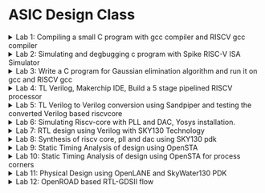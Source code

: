 # ASIC Design Class
<details>
  
<summary>Lab 1: Compiling a small C program with gcc compiler and RISCV gcc compiler </summary>

## Lab 1A: Compiling a C program with gcc compiler, execute it and generate the output.

Write the C code in a file using any text editor and save it as sum1ton.c (source code).

Next, compile the source code using gcc compiler, this will generate the executable code.

Now, run the executable code to see the output.

Following image includes the source code and three commands to execute in terminal in sequence as shown, to generate the output.

![4-final](https://github.com/user-attachments/assets/aee6f573-d616-460f-8f7b-94fd9fad46fd)

## Lab 1B: Compiling a C program with RISCV gcc compiler, execute it, generate the output and compare with the output of Lab 1B.

The next task is to compile the sum1ton.c using RISCV gcc compiler using the command in following image, also to see the assembly code for C program, use the next command.

![1b-obj-dump1](https://github.com/user-attachments/assets/53cb974a-bced-4388-ab5f-b62bd0a68919)


Observe that object code dump generates the following, main function is present at location 10184 and 15 instructions are present in assembly code.

![1b-obj-dump](https://github.com/user-attachments/assets/1266eeb0-1246-483b-802b-da78ad867e37)

Next, try 0fast of RISCV compiler for same C code and observe the object code dump, now the main function is located at 100b0 and number of instructions present is 12.

![1b-obj-dump2-command](https://github.com/user-attachments/assets/6f62164f-66f3-4e5a-8249-0b21a8bd5a2c)

![1b-obj-dump2](https://github.com/user-attachments/assets/7c33319c-1092-4b76-924d-84d49bf7e8b3)

</details>

<details> 
  <summary>Lab 2: Simulating and degbugging c program with Spike RISC-V ISA Simulator </summary>

  ## Lab 2
</details>

<details>
  <summary>Lab 3: Write a C program for Gaussian elimination algorithm and run it on gcc and RISCV gcc </summary>

  ## Lab 3

  ![gauss](https://github.com/user-attachments/assets/fe01afaf-3f2b-4456-a40d-395f784dec01)

  ![gauss1](https://github.com/user-attachments/assets/d5ecafc7-a5fa-4429-aeff-b8996770a61a)

</details>

<details>
  <summary>Lab 4: TL Verilog, Makerchip IDE, Build a 5 stage pipelined RISCV processor </summary>

  ## Lab 4

Implementing a combinational circuit in TLV : Four function calculator using multiplexer

![Calculator](https://github.com/user-attachments/assets/eb6fe03f-6ede-40d0-8891-e71654a95171)

RISCV Block diagram - To be implemented in TLV, blockwise

![riscv-Block_diagram](https://github.com/user-attachments/assets/75ec57fe-8ce8-44a6-9420-d7f8b1a4d36a)

Program Counter

![programcounter](https://github.com/user-attachments/assets/6d40c0d7-7ff1-4188-b3d4-351ad8ad5e39)

Instruction Fetch

![instruction fetch](https://github.com/user-attachments/assets/3b64fcbd-14fe-4529-9671-5f107e60235f)

Instruction Decode

![instruction decode1](https://github.com/user-attachments/assets/c70d0629-28ea-468e-a498-a3183eabe908)

ALU

![alu](https://github.com/user-attachments/assets/c887fa03-efd4-4b3b-a0fb-8199e8871718)


Register Read

![reg_rd](https://github.com/user-attachments/assets/36c042aa-1a80-4095-92b2-2a25dfa68ee5)

Register Write

![reg_wr](https://github.com/user-attachments/assets/be815086-96ed-4599-81e1-173bb7b51b36)

Branching

![branching](https://github.com/user-attachments/assets/d77ccf7a-192a-4b76-ba59-4891b0931dd6)

RISCV implementation, combined cpu using above blocks.

![Diagram](https://github.com/user-attachments/assets/194d1d52-96ab-4a7f-8bd3-7a158e1406f1)

Following shows the clock and reset signals in waveform.

![clk](https://github.com/user-attachments/assets/cf192530-3d34-401d-b0a8-3cb1ffa9853f)

![reset_signal](https://github.com/user-attachments/assets/c21dba93-e09d-4419-bd75-595a3cc0562e)

The final sum getting accumulated with each cycle can be seen as following.

![final sum accumulation](https://github.com/user-attachments/assets/2d354c34-2718-49ac-a8df-572f430dd3ae)

</details>

<details> 
  <summary>Lab 5: TL Verilog to Verilog conversion using Sandpiper and testing the converted Verilog based riscvcore </summary>

  ## Lab 5

In Lab 4, in makerchip, riscvcore is built using TL Verilog, it generates tlv file. The tlv file generated in Lab4 is given to Sandpiper converter to generate verilog code.
In Lab 5, task is to match the output waveforms generated on makerchip and those generated by gtkwave after running testbench.

Following image shows the verilog generated by Sandpiper being compiled by iverilog and output waveform can be seen in next image on gtkwave.
  
![verilog2gtk](https://github.com/user-attachments/assets/d543c283-870b-439a-b0de-f03c10e96ba4)

Clock name is clk_bhu(makechip) and clk_bhu1(gtkwave) and sum can be seen in out which matches the output of makerchip in lab 4 which was generated by TL Verilog riscvcore.
1. Makerchip waveforms - click on image to open in new tab for clear view of waveforms.

Clock signal - clk_bhu

![clk](https://github.com/user-attachments/assets/cf192530-3d34-401d-b0a8-3cb1ffa9853f)

Reset signal

![reset_signal](https://github.com/user-attachments/assets/c21dba93-e09d-4419-bd75-595a3cc0562e)


Final sum
![final sum accumulation](https://github.com/user-attachments/assets/2d354c34-2718-49ac-a8df-572f430dd3ae)

2. gtkwave waveforms - clk_bhu1, out sum
   
!![gtkwave](https://github.com/user-attachments/assets/82550bb5-2acb-463a-af06-02e595b4503d)

</details>

<details> 
  <summary>Lab 6: Simulating Riscv-core with PLL and DAC, Yosys installation. </summary>

  ## Lab 6

  In Lab 5, riscv core was compiled in iverilog and program to sum 1 to 9 was shown working with output seen in gtkwave.
  In lab 6, with riscv core, DAC and PLL are added and the output of sum of numbers can be seen with its analog equivalent.

![asic_update](https://github.com/user-attachments/assets/8fdc4563-2ad2-4c29-8ec1-5ad71f925b72)


Yosys installation for next lab.
![yosys](https://github.com/user-attachments/assets/f2cab8b4-cb77-4668-823a-aac0e0ba37d3)

</details>

<details>
<summary>Lab 7: RTL design using Verilog with SKY130 Technology </summary>
  
## Lab 7
1 - Introduction to Verilog RTL design and Synthesis

![0 Screenshot from 2024-10-21 16-18-21](https://github.com/user-attachments/assets/096a7ff9-d3ef-4fed-9622-7244788a47e4)

In above figure, the central block is design, which consists of verilog code written as per specification for desired functionality.

To test whether the desired fuctionality is achieved, we need testbench which contains verilog code to generate set of stimulus and for given stimulus corresponding code for observer. Testbench also contains timing information related to running of simulation.

To perform above tasks, we use iverilog compiler and gtkwave waveform viewer as shown in following figure
![1 Screenshot from 2024-10-21 16-18-47](https://github.com/user-attachments/assets/6da79ef2-ee32-4cb6-b229-3e5516dabfae)

Following example shows a simple design of mux and corresponding testbench.
To run the verilog code in iverilog, and view waveforms in gtkwave, run the following three commands sequentially,
![image](https://github.com/user-attachments/assets/bda941fb-c0c7-43ed-81b9-ee77f735da20)

Mux module
```
module good_mux (input i0 , input i1 , input sel , output reg y);
always @ (*)
begin
	if(sel)
		y <= i1;
	else 
		y <= i0;
end
endmodule
```
Testbench for mux module
```
`timescale 1ns / 1ps
module tb_good_mux;
// Inputs
reg i0,i1,sel;
// Outputs
wire y;
// Instantiate the Unit Under Test (UUT), name based instantiation
	good_mux uut (.sel(sel),.i0(i0),.i1(i1),.y(y));
	//good_mux uut (sel,i0,i1,y);  //order based instantiation
initial begin
	$dumpfile("tb_good_mux.vcd");
	$dumpvars(0,tb_good_mux);
	// Initialize Inputs
	sel = 0;
	i0 = 0;
	i1 = 0;
	#300 $finish;
end
always #75 sel = ~sel;
always #10 i0 = ~i0;
always #55 i1 = ~i1;
endmodule
```
## Yosys and Logic synthesis

Yosys is a logic/RTL synthesis software suite which converts verilog, represented by Design block into netlist as shown in following diagram.

The block shown as .lib contains standard library cells which are present in pdk.

To perform synthesis, yosys needs commands as read_verilog, read_verilog, write_verilog.

![image](https://github.com/user-attachments/assets/8c0ea0b6-4835-4fb0-a8fd-c838036a9eed)

Once netlist is generated, it needs to be verified, for that it is run through iverilog, output vcd file is generated, which is run through gtkwave.

![image](https://github.com/user-attachments/assets/91c62c0e-883b-4425-97e4-eb01ff193e46)

Following command loads the liberty file containing standard cells, as shown, 418 cells types are imported,
![image](https://github.com/user-attachments/assets/00e054c8-5378-4c0a-878c-ce58171e8a5b)

Next, using read_verilog, we generated RTL for given design,
![image](https://github.com/user-attachments/assets/ecc37670-2191-42eb-b4a1-87842a62bcf1)

Following command is used for synthesis of top module
![image](https://github.com/user-attachments/assets/23e97d6d-b672-484d-9112-7e9d7189faa8)

Following command generates the netlist,
![image](https://github.com/user-attachments/assets/86e6ce95-0521-45ed-8d04-2383d48ed888)

![image](https://github.com/user-attachments/assets/c30129e8-3b96-4d4a-8747-fb0437b63fab)

Showing RTL design
![image](https://github.com/user-attachments/assets/def3ddaf-b6a2-47cd-886e-e9317c68ae47)

Next write netlist which can be used for simulation,
![image](https://github.com/user-attachments/assets/61bb5247-3b37-4d8f-b155-e428b1e471b9)

The generated netlist is as follows
![image](https://github.com/user-attachments/assets/d6b86354-2694-4d00-9b88-bbe2ed12bfe1)


2 - (a) Timing libs, (b) hierarchical vs flat synthesis and (c) efficient flop coding styles

liberty file contains information about standard cells such as, timing, power, area parameters. Also, multiple forms of same logic cell are available in standard cell library with different characteristics.

Whenever there are multiple modules are present in design, the netlist can be synthesised in either hierarchical form or as flat form.



3 - Combinational and sequential optmizations

1. 2 input AND gate<br>
Run the following commands sequentially to generate netlist<br>
yosys<br>
read_liberty -lib ../lib/sky130_fd_sc_hd__tt_025C_1v80.lib<br>
read_verilog opt_check2.v<br>
synth -top opt_check2<br>
abc -liberty ../lib/sky130_fd_sc_hd__tt_025C_1v80.lib<br>
opt_clean -purge<br>
show
![image](https://github.com/user-attachments/assets/23db51d8-ac89-4925-8b71-5a082e05830c)

2. 2 input OR Gate<br>
Run the following commands sequentially to generate netlist<br>
yosys<br>
read_liberty -lib ../lib/sky130_fd_sc_hd__tt_025C_1v80.lib<br>
read_verilog opt_check.v<br>
synth -top opt_check2<br>
abc -liberty ../lib/sky130_fd_sc_hd__tt_025C_1v80.lib<br>
opt_clean -purge<br>
show
![image](https://github.com/user-attachments/assets/f652c88a-4772-4cd9-95bc-d8efb544dfbe)

3. 3 input AND gate<br>
Run the command in similar manner as above with opt_check3.v
![image](https://github.com/user-attachments/assets/28f71953-ce71-4eb3-b0ac-1f141eb5f224)

4. 2 input XNOR
Run the command in similar manner as above with opt_check4.v
![image](https://github.com/user-attachments/assets/f91b12e9-e4e8-4033-8449-c8d8b8c1e577)

In case of multiple modules, flatten command needs to be used before generating netlist, otherwise it will show following error.

![Multiple module error Screenshot from 2024-10-21 22-15-42](https://github.com/user-attachments/assets/86d20872-a2e3-4587-ba0d-acdd2840e36b)

5. D Flipflop with asynchronour reset - active low
yosys
read_liberty -lib ../lib/sky130_fd_sc_hd__tt_025C_1v80.lib
read_verilog dff_const1.v
synth -top dff_const1
dfflibmap -liberty ../lib/sky130_fd_sc_hd__tt_025C_1v80.lib
show
![image](https://github.com/user-attachments/assets/94981cc0-46af-4e19-bec9-81d3a1b9af4a)

6. D Flipflop with asynchronour reset - active high<br>

yosys<br>
read_liberty -lib ../lib/sky130_fd_sc_hd__tt_025C_1v80.lib<br>
read_verilog dff_const2.v<br>
synth -top dff_const2<br>
dfflibmap -liberty ../lib/sky130_fd_sc_hd__tt_025C_1v80.lib<br>
show<br>
![image](https://github.com/user-attachments/assets/0c874f0b-1ca6-449c-8bc4-a2f99936a802)

7. D Flipflop with asynchronour reset Design 3<br>

yosys<br>
read_liberty -lib ../lib/sky130_fd_sc_hd__tt_025C_1v80.lib<br>
read_verilog dff_const3.v<br>
synth -top dff_const3<br>
dfflibmap -liberty ../lib/sky130_fd_sc_hd__tt_025C_1v80.lib<br>
show<br>
![image](https://github.com/user-attachments/assets/cb08e78d-b451-4f44-9cdb-0999691b03d4)

8. D Flipflop<br>
yosys<br>
read_liberty -lib ../lib/sky130_fd_sc_hd__tt_025C_1v80.lib<br>
read_verilog dff_const4.v<br>
synth -top dff_const4<br>
dfflibmap -liberty ../lib/sky130_fd_sc_hd__tt_025C_1v80.lib<br>
show<br>
![image](https://github.com/user-attachments/assets/dab1c857-bf01-458f-a603-677c68679d79)

9. D Flipflop<br>
yosys<br>
read_liberty -lib ../lib/sky130_fd_sc_hd__tt_025C_1v80.lib<br>
read_verilog dff_const5.v<br>
synth -top dff_const5<br>
dfflibmap -liberty ../lib/sky130_fd_sc_hd__tt_025C_1v80.lib<br>
show<br>
![image](https://github.com/user-attachments/assets/be1cdd24-f731-4c3f-adf0-15ea3d5896d6)

10. Counter optimisation

yosys<br>
read_liberty -lib ../lib/sky130_fd_sc_hd__tt_025C_1v80.lib<br>
read_verilog counter_opt.v<br>
synth -top counter_opt<br>
dfflibmap -liberty ../lib/sky130_fd_sc_hd__tt_025C_1v80.lib<br>
show<br>
![image](https://github.com/user-attachments/assets/72a7e3aa-4f1d-48d4-a7ed-b548f254bafb)

11. Counter optimisation 2

yosys<br>
read_liberty -lib ../lib/sky130_fd_sc_hd__tt_025C_1v80.lib<br>
read_verilog counter_opt2.v<br>
synth -top counter_opt2<br>
dfflibmap -liberty ../lib/sky130_fd_sc_hd__tt_025C_1v80.lib<br>
show<br>
![image](https://github.com/user-attachments/assets/b4808391-5a6d-4634-8ed1-9bdf9100d3bf)




4 - Gate level synthesis, blocking vs non-blocking statements and Synthesis-Simulation mismatch

Previously, RTL synthesis is carried out where netlist is generated from verilog code, which uses standard cells of pdk.
Observe that synthesised netlist and RTL verilog code are logically same. This netlist will contain for example and gate with input and output.
In gate level synthesis, abstract gates in synthesised netlist are replaced with gate level verilog models which can be functional models or timing aware models.

Once netlist generated after gate level synthesis, we need to do functional verification to remove synthesis-simulation mismatch. 
Some of the reasons for synthesis-simulation mismatch are, missing sensity list, block-non blocking assignments or non standard verilog code.

![image](https://github.com/user-attachments/assets/16d8171f-273f-490c-b92c-bb88783c242b)

1. 2x1 mux using ternary operator<br>
Compilation in iverilog<br>
![image](https://github.com/user-attachments/assets/380ad93e-06aa-4a67-ba39-c2f8eed39150)

Output of synthesis<br>
yosys<br>
read_liberty -lib ../lib/sky130_fd_sc_hd__tt_025C_1v80.lib<br>
read_verilog ternary_operator_mux.v<br>
synth -top ternary_operator_mux<br>
abc -liberty ../lib/sky130_fd_sc_hd__tt_025C_1v80.lib<br>
opt_clean -purge<br>
write_verilog -noattr ternary_operator_mux_net.v<br>
show<br>

![image](https://github.com/user-attachments/assets/2bb7cfa8-8720-4695-913d-05d3d7915c23)

2. Bad 2x1 mux

Output of synthesis<br>
yosys<br>
read_liberty -lib ../lib/sky130_fd_sc_hd__tt_025C_1v80.lib<br>
read_verilog bad_mux.v<br>
synth -top bad_mux<br>
abc -liberty ../lib/sky130_fd_sc_hd__tt_025C_1v80.lib<br>
opt_clean -purge<br>
write_verilog -noattr bad_mux_net.v<br>
!gvim bad_mux_net.v<br>
show<br>


![image](https://github.com/user-attachments/assets/69887389-d366-4fa3-aa0b-7ed76212316e)

3. Related to blocking statement
yosys<br>
read_liberty -lib ../lib/sky130_fd_sc_hd__tt_025C_1v80.lib<br>
read_verilog blocking_caveat.v<br>
synth -top blocking_caveat<br>
abc -liberty ../lib/sky130_fd_sc_hd__tt_025C_1v80.lib<br>
opt_clean -purge<br>
write_verilog -noattr blocking_caveat_net.v<br>
show<br>
![image](https://github.com/user-attachments/assets/57d0657e-6a38-4acf-a458-6712ec1f8deb)


Synthesis-simulation mismatch example
1. missing sensitivity list
2. for blocking and non blocking statements
   
</details>

<details>
  
<summary>Lab 8: Synthesis of riscv core, pll and dac using SKY130 pdk </summary>

## Comparision of Functional simulation output and Synthesised output.

### Output waveforms of functional simulation
![Screenshot from 2024-10-23 20-31-0935](https://github.com/user-attachments/assets/1f40ad8d-6bf3-41e8-8c12-dbac400ea077)

### Output waveforms of Synthesised verilog file

![Screenshot from 2024-10-23 20-37-574](https://github.com/user-attachments/assets/5c811dda-a056-43e5-829f-1df6e26a7566)


## Yosys stats related to synthesis

![image](https://github.com/user-attachments/assets/b5cfe879-f47d-4e91-81c7-ba5e02c4196f)
![image](https://github.com/user-attachments/assets/74656874-f86f-43b7-bdfc-e39d30bf060f)
![image](https://github.com/user-attachments/assets/ec9c3bfd-e393-4672-b6eb-1617978a21cd)

## Standard cells usage

![image](https://github.com/user-attachments/assets/227196f6-8acf-4f77-a933-7df7027d4453)
![image](https://github.com/user-attachments/assets/d8b5f250-7491-4920-a2e9-bb479eb65144)

</details>


<details>
  
<summary>Lab 9: Static Timing Analysis of design using OpenSTA </summary>

Static Timing analysis involves checking of design in terms of whether timing requirements are met for each path within the design.
The input to static timing analysis tool is the synthesised netlist generated, clock definations and other constraints related to input and output, it is independent of logic inputs.

![image](https://github.com/user-attachments/assets/78a7b014-56c6-4971-9dd0-43fdef8eeb64)

source: https://www.vlsisystemdesign.com/static-timing-analysis-sta/

STA tool breaks down the whole design into different path and check whether the delay present in signal propogation is not creating issue in correct functioning of the design.

Two of the most common timing constraints in design are setup time and hold time constraints. When static timing analysis is performed, STA tool reports whether these timing constraints are met for everypath in design.

In this lab, OpenSTA is used to perform static timing analysis. 
![image](https://github.com/user-attachments/assets/baac721a-fb9b-4398-975f-ef2b37ec303a)

### Lab Task 
1) Clock period of 10.15ns. 
2) Setup uncertainty and clock transition will be 5% of clock - use set_clock_uncertainty with 10.15 * 0.05
3) Hold uncertainty and data transition will be 8% of clock - use set_clock_uncertainty with 10.15 * 0.08

1) Input to OpenSTA includes synthesised netlist, liberty file containg pdk and other clock related and path related definations.
Following clock is created with period of 10.15ns
![image](https://github.com/user-attachments/assets/c3062cec-fe5c-41a8-baba-15edb088efc9)

The report generated by OpenSTA is as follows,

for max delay in path
![image](https://github.com/user-attachments/assets/de296d6c-7c7f-4803-a5ca-2c1c938a4343)

For min delay in path
![image](https://github.com/user-attachments/assets/5fabd2f1-3095-4774-b759-086e5f0df076)

</details>

<details>
  
<summary>Lab 10: Static Timing Analysis of design using OpenSTA for process corners</summary>

Below is the snapshot of SDC
![image](https://github.com/user-attachments/assets/6509cba4-f24a-4a70-b65e-924e897efd52)

Table of various slack report

![image](https://github.com/user-attachments/assets/78d08671-c7b0-44b3-8b1a-fab8231eea71)


<img width="713" alt="wns" src="https://github.com/user-attachments/assets/74f8f222-58ea-4b27-bf25-b448f9cce736">

<img width="857" alt="avg worst slack" src="https://github.com/user-attachments/assets/e03eb76b-ee87-4968-b8b9-c54ac6361a3d">

<img width="857" alt="worstslack" src="https://github.com/user-attachments/assets/c5868ed1-13f2-448d-a0d7-581c424c3bc0">


</details>

<details>
<summary>Lab 11: Physical Design using OpenLANE and SkyWater130 PDK </summary>


# Physical Design using OpenLANE flow and SkyWater130 PDK

The main components of ASIC design includes following,

#### 1. RTL designs

Sources of RTL designs are librecores.org, opencores.org, github.com.

#### 2. EDA Tools

Open source EDA tools are Qflow, OpenROAD, OpenLane.

#### 3. Process Design Kit(PDK) data

An example of opensource PDK is Skywater 130nm PDK.

<img src = images/asic00.png width = 500 height = 500>


### Summary of simplified RTL to GDSII flow based on OpenLANE,

1. Synthesis - Design RTL is converted to circuits with componets form Standard cell library(SCL)

2. Floor/Power planning -

   a. Chip floor planning - partition the chip die between different system building blocks and place IO pads

   b. Macro Floor planning -  Dimensions, pin locations, rows definition

   c. Powerplanning - Power network is created which includes, Power pads, Power straps, Power rings

3. Placement - Place the cells on the floorplan rows

4. Clock Tree Synthesis - Create a clock distribution network to deliver the clock to all sequential elements

5. Routing - Connecting cells together using available metal layers

6. Sign Off - Includes Physical verification through Design Rules Checking(DRC) and Layout vs Schematic(LVS) and Timing verification through Static Timing Analysis(STA).

![openlane flow](images/openlane.jpeg)


## Day 1 - Introduction to OpenLane

#### a. OpenLane working Directory

![workingdir](images/41runs.png)
![workingdir](images/42runs.png)
![workingdir](images/designpreprunsynth.png)

#### b. Design preparation steps

![workingdir](images/designprep.png)

#### c. Review files generated after design preparation and Synthesised
![workingdir](images/synth.png)
#### d. Steps to characterise Synthesis results

![workingdir](images/numberofcells.png)
![workingdir](images/dffnum.png)
Flop ratio calculations require, total number of cells synthesised and the number of flipflops among that,

```math
Flop\ ratio = \frac{number\ of\ flipflops}{total\ number\ of\ cells} = \frac{1613}{14876} = 0.10842968539

```
```math
Percentage\ of\ D-flipflops = 0.10842968539 * 100 = 10.842968539\ \%
```
## Day 2 - Floorplan and Introduction to library cells

#### a. Chip Floor planning considerations

1. Utilization factor and aspect ratio
2. Pre-placed cells
3. De-coupling capacitors
4. Power planning
5. Pin Placement and logical cell placement blockage
6. Floorplan in OpenLane and review layout in Magic
   
![workingdir](images/run_floorplan.png)
![workingdir](images/fpcomplete.png)
![workingdir](images/diearea.png)


Floorplan run

![workingdir](images/flrplan_dir.png)

![workingdir](images/viewfloorplan.png)


tcl console for interaction

![workingdir](images/tclconsole.png)


![workingdir](images/floorplan.png)

Tapcells

![workingdir](images/tapcells.png)

IO pads

![workingdir](images/iopads.png)

Standard Cells
![workingdir](images/stancell1.png)
![workingdir](images/standardcells.png)

#### b. Library Binding and Placement

Need for libraries and characterisation

1. Netlist binding and initial place design
2. Optimise placement using estimated wire-length and capacitance
3. Final Placement optimisation
4. Congestion aware placement using Replace

Placement run

![workingdir](images/plmtrun.png)

Output of placement run

![workingdir](images/plmt_result.png)

Director after placement run

![workingdir](images/plmt_dir.png)

Placement of standard cell

![workingdir](images/plmn_stancell.png)


#### c. Cell design and characterization follows

1. Inputs for cell design follows
2. Circuit design Steps
3. Layout design steps
4. Typical characterization flow

#### d. General timing and characterization parameters

1. Timing threshold deifinitions
2. Propogation delay and transition time

## Day 3 - Design library cell using Magic layout and ngspice characterisation

#### a. CMOS inverter - Layout in Magic and spice simulation in ngspice

![workingdir](images/inverterrun.png)
![workingdir](images/inverterlayout.png)
![workingdir](images/layers1.png)
![workingdir](images/drcerror.png)

<ins>Editing spice inverter design</ins>

Extracting spice netlist from layout

![workingdir](images/spiceextract.png)

Generated spice netlist

![workingdir](images/inv_spice.png)

Editing spice netlist

![workingdir](images/edited_spice.png)


Running ngspice 

![workingdir](images/ngspice_run.png)


Transient simulation of inverter

![workingdir](images/waveforms.png)





#### b. Merging CMOS inverter cell in picorv32a design

![workingdir](images/1invertercell.png)

open inverter cell in magic

![workingdir](images/2openinvmagic.png)

Creating new cell

![workingdir](images/3creatingnewcell.png)

Directory structure with new cell

![workingdir](images/4dirwithnewcell.png)

set environment variables for merging inverter cell with picoriscv32a

![workingdir](images/5setenvformerge.png)

![workingdir](images/6merginglefs.png)

![workingdir](images/7merginglefs.png)

Synthesis after merge

![workingdir](images/8synthaftermerge.png)


sky130_bhu in merged lef

![workingdir](images/9addedcell.png)

Initiate the floorplan

![workingdir](images/10initfloorplan.png)

placing IOs

![workingdir](images/11placeio.png)

Tapdecap

![workingdir](images/12tapdecap.png)

Completion of placement after merging of inverter

![workingdir](images/13placementdone.png)

Run Magic

![workingdir](images/14openmagic.png)

Output of magic after inserting inverter

![workingdir](images/15magicscreen.png)

sky130_bhu cell in layout

![workingdir](images/16invcell.png)

sky130_bhu cell in cellmanager

![workingdir](images/17invcell.png)


## Day 4 - Pre-layout timing analysis and Clock tree synthesis

Timing reports generated before clock tree synthesis
Followin report shows the slack report generated

![workingdir](images/13timing.png)
![workingdir](images/12timing.png)
![workingdir](images/14timing.png)
![workingdir](images/15timing.png)
![workingdir](images/16timing.png)

/home/vsduser/Documents/current141/12timing.png
/home/vsduser/Documents/current141/13timing.png
/home/vsduser/Documents/current141/14timing.png
/home/vsduser/Documents/current141/15timing.png
/home/vsduser/Documents/current141/16timing.png


#### Clock tree synthesis using TrintonCTS and signal integrity

Performing Clock tree synthesis
![workingdir](images/17runcts.png)

Output of cts run

![workingdir](images/18cts.png)

Generated cts def

![workingdir](images/19ctsdef.png)

CTS in layout

![workingdir](images/20picorv32actsdef.png)


## Day 5 - Final steps for RTL2GDS using trintonRoute and OpenSTA

Giving commands for generating power distribution network - gen_pdn

![workingdir](images/21generating_pdn.png)

PDN run

![workingdir](images/22pdnrun.png)

PDN run complete

![workingdir](images/23pdncomplete.png)

Using magic to see layout with PDN

![workingdir](images/24openlayoutafterpdn.png)

Top view of layout with PDN

![workingdir](images/25lytwithpdn.png)

Power rails

![workingdir](images/26powerrails.png)

Directory structure after PDN run

![workingdir](images/27pdnrundir.png)

#### Routing using TrintonRoute

Command to begin routing - run_route

![workingdir](images/28runrouting.png)

Routing takes multiple iterations to get zero violations

![workingdir](images/29routing.png)

Routing ends with zero violations

![workingdir](images/30routingends.png)

Directory structure after routing and Opening magic to view layout after routing

![workingdir](images/31routingdirmagic.png)

Generated layout after routing

![workingdir](images/32layoutaftrouting.png)

Routing seen between layers

![workingdir](images/33routed.png)

SPEF Extraction is performed using python script

![workingdir](images/34spefextraction.png)

Post Route Timing analysis

Performing post route timing analysis using OpenSTA

![workingdir](images/35openroadtimingpostspef.png)

Reading related files to do timing analysis

![workingdir](images/36postroutsta.png)

Post Route timing reports

![workingdir](images/37timingrpt1.png)


![workingdir](images/38timingrpt2.png)



![workingdir](images/39timingrpt3.png)



![workingdir](images/40timingrpt4.png)

</details>

<details>
  
<summary>Lab 12: OpenROAD based RTL-GDSII flow </summary>

### OpenROAD

The goal of OpenROAD is "24-hour, No-Human-In-The-Loop layout design for SOC with no Power-Performance-Area (PPA) loss Tapeout-capable tools in source code form, with permissive licensing → seed future “Linux of EDA" ". Source: https://theopenroadproject.org/

Following diagram shows the complete flow and steps involved in RTL to GDSII flow.

![image](https://github.com/user-attachments/assets/a2f3496d-5390-4ff7-89f4-c389facd1a86)




### For installation of OpenROAD follow the steps given below

There are mainly three ways to do OpenROAD installation, either on local machine, or on docker or using prebuilt binaries.

For installation locally, enter following command,
```
git clone --recursive https://github.com/The-OpenROAD-Project/OpenROAD-flow-scripts
cd OpenROAD-flow-scripts
sudo ./setup.sh
```
Next, to build, enter following, 
```
./build_openroad.sh --local
```
After the completion of above steps, to verify enter following, 

```
source ./env.sh
yosys -help
openroad -help
cd flow

make
```
To view GUI for an example design, enter following,
```
make gui_final
```
![Screenshot from 2024-11-25 19-13-31](https://github.com/user-attachments/assets/83f3d9c4-2d47-4747-9143-8c3d09783a01)

To generate GDSII for VSDBabySoC, the openroad flow scripts are used which involves the following steps,
1. Synthesis - Design RTL is converted to circuits with componets form Standard cell library(SCL)
2. Floorplan -
   
   a. Chip floor planning - partition the chip die between different system building blocks and place IO pads

   b. Macro Floor planning -  Dimensions, pin locations, rows definition

   c. Powerplanning - Power network is created which includes, Power pads, Power straps, Power rings

4. Placement - Place the cells on the floorplan rows
   
6. Clock tree synthesis - Create a clock distribution network to deliver the clock to all sequential elements

8. Routing - Connecting cells together using available metal layers

Initial preparation for running the flow involves placing verilog files in Sky130 pdk folder and all the related files such as lib, lef and gds files as showing in follwing screenshot of folder,

![image](https://github.com/user-attachments/assets/9288bb61-97a1-4a3f-8691-2856be9effc1)


To run the flow in terminal makefile is used which contains scripts for various stages, following shows the screenshots of that makefile highlighting the different steps in the flow, 

The first part shows the list of designs present in the design folder, to run the flow for particular design, uncomment the path of that design, 
![image](https://github.com/user-attachments/assets/d42d4b58-8bdc-42f3-84c3-a63c8e1a8317)

Next part shows the script for setting up the environment, 
![image](https://github.com/user-attachments/assets/3a407c59-f846-4010-8d0a-6feb29c2f40f)

Following part shows the script to run the design for synthesis using yosys, it will generate the sdc file in corresponding folders
![image](https://github.com/user-attachments/assets/4403a5c3-9a05-4ebf-ba7f-db2119b457e0)

Following part of script is for floorplan, which generates odb files and can be seen in gui
![image](https://github.com/user-attachments/assets/27287053-390d-412b-937a-fe6cbf4a785f)

Placement is done after floor plan, to run that following script is used and results are placed in corresponding results directory.
![image](https://github.com/user-attachments/assets/f4a7da68-327e-4f0f-9511-d55f3220bf1f)

Clock tree synthesis(CTS) is performed after placement and before routing and follwoing scripts perform,
![image](https://github.com/user-attachments/assets/04319a03-ca78-42ba-9a09-7e3604133294)

Routing is final step in the flow and output can be see in odb files,
![image](https://github.com/user-attachments/assets/cb2ab030-f781-473c-a7a0-eea1de17f45c)

In the final step, gds is generated, which is merged using Klayout
![image](https://github.com/user-attachments/assets/5c8752c3-38b9-4a98-ad73-1bebb98becd7)



### 1. Synthesis
![image](https://github.com/user-attachments/assets/bc25e63b-acae-45c4-89fc-026f998d97ba)

### 2. Floorplan
![image](https://github.com/user-attachments/assets/8b7c442e-9d90-4c51-ba42-eb3400021f19)

![image](https://github.com/user-attachments/assets/89aba994-4ed7-4f2b-95ab-95ab3d26b75f)


### 3. Placement
![image](https://github.com/user-attachments/assets/e2e73dfd-076b-4505-ac55-68b5736f0f2e)
![image](https://github.com/user-attachments/assets/a074f732-565c-4eb2-89fe-1172f7f34b77)


### 4. CTS - Clock tree synthesis
![image](https://github.com/user-attachments/assets/9f5b9630-3d04-45d6-8760-7cebd3e3dc67)
![image](https://github.com/user-attachments/assets/e0ed6aae-66be-4588-ba79-9d308f5b9677)

### 5. Route
![image](https://github.com/user-attachments/assets/0357fe26-526c-45a3-8f50-2f70991aeb21)

Due to congestion routing could not be completed, congestion can be seen in following report

![image](https://github.com/user-attachments/assets/9224915e-6b95-4e4b-8e9f-f41904af3a52)



Partially generated heatmaps are as follows,
![image](https://github.com/user-attachments/assets/6bcfbef4-1006-46ef-85b3-cd44337eddcc)
![image](https://github.com/user-attachments/assets/c5abed1a-1392-464f-a6b8-448347531bca)



</details>










